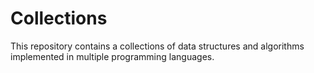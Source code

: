 # Collections

This repository contains a collections of data structures and algorithms implemented in multiple programming languages.